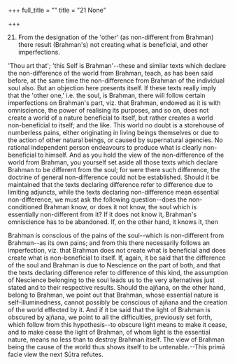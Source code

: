 +++
full_title = ""
title = "21 None"

+++


21. From the designation of the 'other' (as non-different from Brahman) there result (Brahman's) not creating what is beneficial, and other imperfections.

'Thou art that'; 'this Self is Brahman'--these and similar texts which declare the non-difference of the world from Brahman, teach, as has been said before, at the same time the non-difference from Brahman of the individual soul also. But an objection here presents itself. If these texts really imply that the 'other one,' i.e. the soul, is Brahman, there will follow certain imperfections on Brahman's part, viz. that Brahman, endowed as it is with omniscience, the power of realising its purposes, and so on, does not create a world of a nature beneficial to itself, but rather creates a world non-beneficial to itself; and the like. This world no doubt is a storehouse of numberless pains, either originating in living beings themselves or due to the action of other natural beings, or caused by supernatural agencies. No rational independent person endeavours to produce what is clearly non-beneficial to himself. And as you hold the view of the non-difference of the world from Brahman, you yourself set aside all those texts which declare Brahman to be different from the soul; for were there such difference, the doctrine of general non-difference could not be established. Should it be maintained that the texts declaring difference refer to difference due to limiting adjuncts, while the texts declaring non-difference mean essential non-difference, we must ask the following question--does the non-conditioned Brahman know, or does it not know, the soul which is essentially non-different from it? If it does not know it, Brahman's omniscience has to be abandoned. If, on the other hand, it knows it, then

 Brahman is conscious of the pains of the soul--which is non-different from Brahman--as its own pains; and from this there necessarily follows an imperfection, viz. that Brahman does not create what is beneficial and does create what is non-beneficial to itself. If, again, it be said that the difference of the soul and Brahman is due to Nescience on the part of both, and that the texts declaring difference refer to difference of this kind, the assumption of Nescience belonging to the soul leads us to the very alternatives just stated and to their respective results. Should the ajñana, on the other hand, belong to Brahman, we point out that Brahman, whose essential nature is self-illuminedness, cannot possibly be conscious of ajñana and the creation of the world effected by it. And if it be said that the light of Brahman is obscured by ajñana, we point to all the difficulties, previously set forth, which follow from this hypothesis--to obscure light means to make it cease, and to make cease the light of Brahman, of whom light is the essential nature, means no less than to destroy Brahman itself. The view of Brahman being the cause of the world thus shows itself to be untenable.--This primā facie view the next Sūtra refutes.

